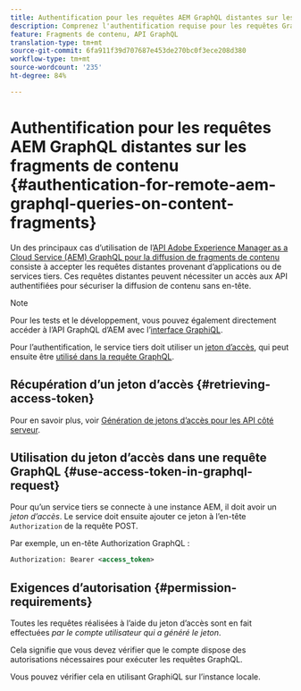 ```yaml
---
title: Authentification pour les requêtes AEM GraphQL distantes sur les fragments de contenu
description: Comprenez l'authentification requise pour les requêtes GraphQL d'AEM distantes afin de sécuriser votre diffusion de contenu sans en-tête.
feature: Fragments de contenu, API GraphQL
translation-type: tm+mt
source-git-commit: 6fa911f39d707687e453de270bc0f3ece208d380
workflow-type: tm+mt
source-wordcount: '235'
ht-degree: 84%

---
```



# Authentification pour les requêtes AEM GraphQL distantes sur les fragments de contenu {#authentication-for-remote-aem-graphql-queries-on-content-fragments}

Un des principaux cas d’utilisation de l’[API Adobe Experience Manager as a Cloud Service (AEM) GraphQL pour la diffusion de fragments de contenu](/help/assets/content-fragments/graphql-api-content-fragments.md) consiste à accepter les requêtes distantes provenant d’applications ou de services tiers. Ces requêtes distantes peuvent nécessiter un accès aux API authentifiées pour sécuriser la diffusion de contenu sans en-tête.

>[!NOTE]
>
>Pour les tests et le développement, vous pouvez également directement accéder à l’API GraphQL d’AEM avec l’[interface GraphiQL](/help/assets/content-fragments/graphql-api-content-fragments.md#graphiql-interface).

Pour l’authentification, le service tiers doit utiliser un [jeton d’accès](#access-token), qui peut ensuite être [utilisé dans la requête GraphQL](#use-access-token-in-graphql-request).

## Récupération d’un jeton d’accès {#retrieving-access-token}

Pour en savoir plus, voir [Génération de jetons d’accès pour les API côté serveur](/help/implementing/developing/introduction/generating-access-tokens-for-server-side-apis.md).

## Utilisation du jeton d’accès dans une requête GraphQL {#use-access-token-in-graphql-request}

Pour qu’un service tiers se connecte à une instance AEM, il doit avoir un *jeton d’accès*. Le service doit ensuite ajouter ce jeton à l’en-tête `Authorization` de la requête POST.

Par exemple, un en-tête Authorization GraphQL :

```xml
Authorization: Bearer <access_token>
```

## Exigences d’autorisation {#permission-requirements}

Toutes les requêtes réalisées à l’aide du jeton d’accès sont en fait effectuées *par le compte utilisateur qui a généré le jeton*.

Cela signifie que vous devez vérifier que le compte dispose des autorisations nécessaires pour exécuter les requêtes GraphQL.

Vous pouvez vérifier cela en utilisant GraphiQL sur l’instance locale.
